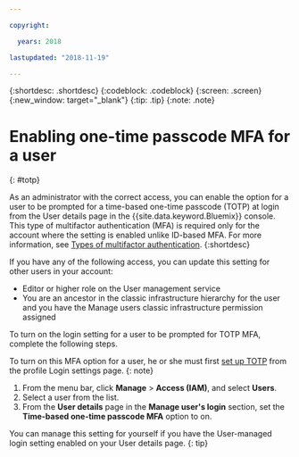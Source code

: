 ```yaml
---

copyright:

  years: 2018

lastupdated: "2018-11-19"

---
```


{:shortdesc: .shortdesc}
{:codeblock: .codeblock}
{:screen: .screen}
{:new_window: target="_blank"}
{:tip: .tip}
{:note: .note}

# Enabling one-time passcode MFA for a user
{: #totp}

As an administrator with the correct access, you can enable the option for a user to be prompted for a time-based one-time passcode (TOTP) at login from the User details page in the {{site.data.keyword.Bluemix}} console. This type of multifactor authentication (MFA) is required only for the account where the setting is enabled unlike ID-based MFA. For more information, see [Types of multifactor authentication](/docs/iam/mfatypes.html#types).
{:shortdesc}

If you have any of the following access, you can update this setting for other users in your account:

* Editor or higher role on the User management service
* You are an ancestor in the classic infrastructure hierarchy for the user and you have the Manage users classic infrastructure permission assigned

To turn on the login setting for a user to be prompted for TOTP MFA, complete the following steps.

To turn on this MFA option for a user, he or she must first [set up TOTP](/docs/account/login_settings.html#MFA) from the profile Login settings page.
{: note}

1. From the menu bar, click **Manage** &gt; **Access (IAM)**, and select **Users**.
2. Select a user from the list.
3. From the **User details** page in the **Manage user's login** section, set the **Time-based one-time passcode MFA** option to on.

You can manage this setting for yourself if you have the User-managed login setting enabled on your User details page.
{: tip}

